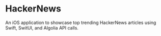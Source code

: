 # HackerNews
An iOS application to showcase top trending HackerNews articles using Swift, SwitUI, and Algolia API calls.
